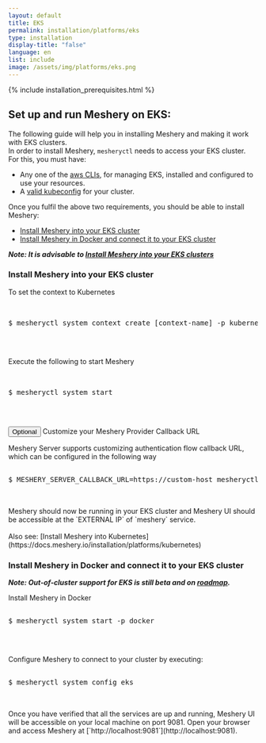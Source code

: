 ```yaml
---
layout: default
title: EKS
permalink: installation/platforms/eks
type: installation
display-title: "false"
language: en
list: include
image: /assets/img/platforms/eks.png
---
```



{% include installation_prerequisites.html %}

## Set up and run Meshery on EKS:

The following guide will help you in installing Meshery and making it work with EKS clusters.<br/>
In order to install Meshery, `mesheryctl` needs to access your EKS cluster. For this, you must have:
- Any one of the [aws CLIs](https://docs.aws.amazon.com/eks/latest/userguide/getting-started.html), for managing EKS, installed and configured to use your resources.
- A [valid kubeconfig](https://docs.aws.amazon.com/eks/latest/userguide/create-kubeconfig.html) for your cluster.

Once you fulfil the above two requirements, you should be able to install Meshery:
- [Install Meshery into your EKS cluster](#install-meshery-into-your-eks-cluster)
- [Install Meshery in Docker and connect it to your EKS cluster](#install-meshery-in-docker-and-connect-it-to-your-eks-cluster)

___Note: It is advisable to [Install Meshery into your EKS clusters](#install-meshery-into-your-eks-cluster)___

### Install Meshery into your EKS cluster
To set the context to Kubernetes
<pre class="codeblock-pre"><div class="codeblock">
<div class="clipboardjs">
$ mesheryctl system context create [context-name] -p kubernetes -s
</div></div>
</pre>
<br/>


Execute the following to start Meshery
<pre class="codeblock-pre"><div class="codeblock">
<div class="clipboardjs">
$ mesheryctl system start
</div></div>
</pre>
<br/>

<button class="toggle-button" onclick="HideToggleFunction()">Optional</button> Customize your Meshery Provider Callback URL
<div id="hiddendiv">
Meshery Server supports customizing authentication flow callback URL, which can be configured in the following way
<pre class="codeblock-pre"><div class="codeblock">
<div class="clipboardjs">$ MESHERY_SERVER_CALLBACK_URL=https://custom-host mesheryctl system start
</div></div>
</pre>
<br/>
Meshery should now be running in your EKS cluster and Meshery UI should be accessible at the `EXTERNAL IP` of `meshery` service.
<br/>
</div>
<br/>
Also see: [Install Meshery into Kubernetes](https://docs.meshery.io/installation/platforms/kubernetes)

### Install Meshery in Docker and connect it to your EKS cluster

___Note: Out-of-cluster support for EKS is still beta and on [roadmap](https://github.com/meshery/meshery/blob/master/ROADMAP.md).___

Install Meshery in Docker
<pre class="codeblock-pre"><div class="codeblock">
<div class="clipboardjs">$ mesheryctl system start -p docker
</div></div>
</pre>
<br/>

Configure Meshery to connect to your cluster by executing:
<pre class="codeblock-pre"><div class="codeblock">
<div class="clipboardjs">$ mesheryctl system config eks
</div></div>
</pre>
<br/>
Once you have verified that all the services are up and running, Meshery UI will be accessible on your local machine on port 9081. Open your browser and access Meshery at [`http://localhost:9081`](http://localhost:9081).
